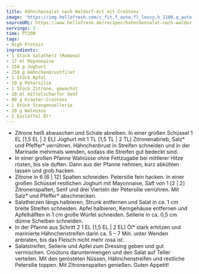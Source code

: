 ```yaml
---
title: Hähnchensalat nach Waldorf-Art mit Croûtons
image: 'https://img.hellofresh.com/c_fit,f_auto,fl_lossy,h_1100,q_auto,w_2600/hellofresh_s3/image/hahnchensalat-nach-waldorf-art-mit-croutons-2ab824ea.jpg'
sourceURL: https://www.hellofresh.de/recipes/hahnchensalat-nach-waldorf-art-mit-croutons-630cb6fed2ff1c27b40e9fe0
servings: 2
time: PT35M
tags:
- High Protein
ingredients:
- 1 Stück Salatherz (Romana)
- 17 ml Mayonnaise
- 150 g Joghurt
- 250 g Hähnchenbrustfilet
- 1 Stück Apfel
- 10 g Petersilie
- 1 Stück Zitrone, gewachst
- 10 ml mittelscharfer Senf
- 80 g Kräuter-Croûtons
- 1 Stück Stangensellerie
- 20 g Walnüsse
- 2 Esslöffel Öl*
---
```


- Zitrone heiß abwaschen und Schale abreiben.  In einer großen Schüssel 1 EL [1,5 EL | 2 EL] Joghurt mit 1 TL [1,5 TL | 2 TL] Zitronenabrieb, Salz\* und Pfeffer\* verrühren.  Hähnchenbrust in Streifen schneiden und in der Marinade mehrmals wenden, sodass die Streifen gut bedeckt sind.
- In einer großen Pfanne Walnüsse ohne Fettzugabe bei mittlerer Hitze rösten, bis sie duften. Dann aus der Pfanne nehmen, kurz abkühlen lassen und grob hacken.
- Zitrone in 6 [6 | 12] Spalten schneiden.  Petersilie fein hacken.  In einer großen Schüssel restlichen Joghurt mit Mayonnaise, Saft von 1 [2 | 2] Zitronenspalten, Senf und drei Vierteln der Petersilie verrühren. Mit Salz\* und Pfeffer\* abschmecken.
- Salatherzen längs halbieren, Strunk entfernen und Salat in ca. 1 cm breite Streifen schneiden.  Apfel halbieren, Kerngehäuse entfernen und Apfelhälften in 1 cm große Würfel schneiden.  Sellerie in ca. 0,5 cm dünne Scheiben schneiden.
- In der Pfanne aus Schritt 2 1 EL [1,5 EL | 2 EL] Öl\* stark erhitzen und marinierte Hähnchenstreifen darin ca. 5 – 7 Min. unter Wenden anbraten, bis das Fleisch nicht mehr rosa ist.
- Salatstreifen, Sellerie und Apfel zum Dressing geben und gut vermischen. Croûtons daruntermengen und den Salat auf Teller verteilen. Mit den gerösteten Nüssen, Hähnchenstreifen und restliche Petersilie toppen. Mit Zitronenspalten genießen.  Guten Appetit!
